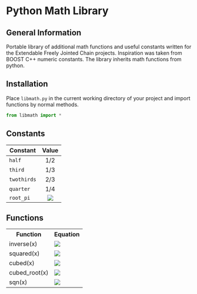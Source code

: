Python Math Library
===================


General Information
-------------------

Portable library of additional math functions and useful constants written for the Extendable Freely Jointed Chain projects. Inspiration was taken from BOOST C++ numeric constants. The library inherits math functions from python.


Installation
------------

Place `libmath.py` in the current working directory of your project and import functions by normal methods. 

```python
from libmath import *
```

Constants
---------

Constant | Value |
---------|:-----:| 
`half`     | 1/2  |
`third`    | 1/3 |
`twothirds`| 2/3 |
`quarter`  | 1/4 |
`root_pi`  | <img src="http://latex.codecogs.com/svg.latex?\sqrt\pi" border="0"/> |


Functions
---------

<table align="center">
  <tr>
    <th>Function</th><th>Equation</th>
  </tr>
  <tr>
    <td>inverse(x)</td><td><img src="http://latex.codecogs.com/svg.latex?\frac{1}{x}" border="0"/></td>
  </tr>
  <tr>
    <td>squared(x)</td><td><img src="http://latex.codecogs.com/svg.latex?x^2" border="0"/></td>
  </tr>
  <tr>
    <td>cubed(x)</td><td><img src="http://latex.codecogs.com/svg.latex?x^3" border="0"/></td>
  </tr>
  <tr>
    <td>cubed_root(x)</td><td><img src="http://latex.codecogs.com/svg.latex?x^\frac{1}{3}" border="0"/></td>
  </tr>
  <tr>
    <td>sqn(x)</td><td><img src="http://latex.codecogs.com/svg.latex?\frac{x}{|x|}" border="0"/></td>
  </tr>
</table>
